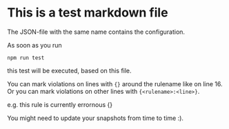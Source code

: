 # This is a test markdown file

The JSON-file with the same name contains the configuration.

As soon as you run

```console
npm run test
```

this test will be executed, based on this file.

You can mark violations on lines with `{}` around the rulename like on line 16.
Or you can mark violations on other lines with `{<rulename>:<line>}`.

e.g. this rule is currently errornous {<names>}

You might need to update your snapshots from time to time :).

